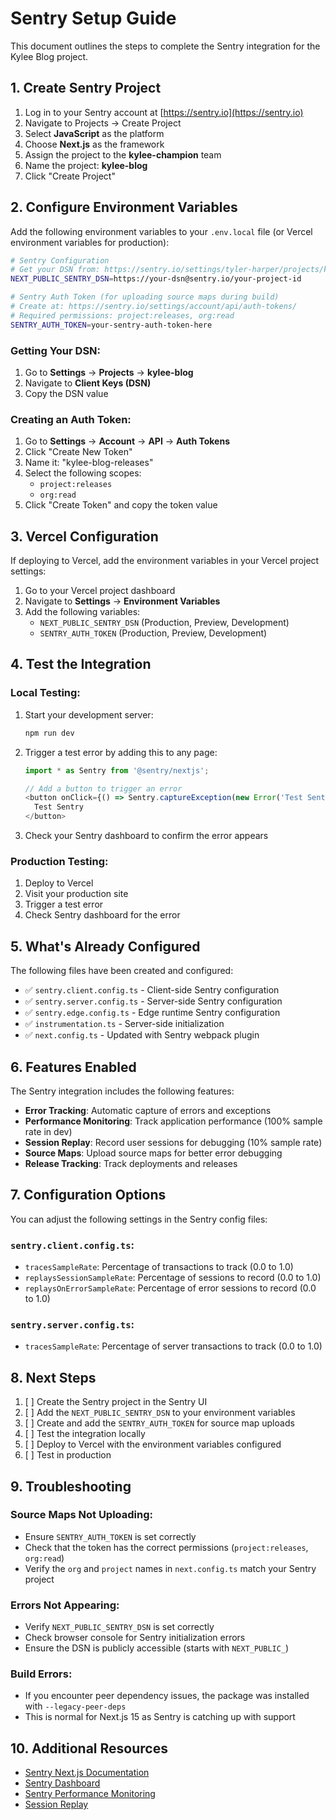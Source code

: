 # Sentry Setup Guide

This document outlines the steps to complete the Sentry integration for the Kylee Blog project.

## 1. Create Sentry Project

1. Log in to your Sentry account at [https://sentry.io](https://sentry.io)
2. Navigate to Projects → Create Project
3. Select **JavaScript** as the platform
4. Choose **Next.js** as the framework
5. Assign the project to the **kylee-champion** team
6. Name the project: **kylee-blog**
7. Click "Create Project"

## 2. Configure Environment Variables

Add the following environment variables to your `.env.local` file (or Vercel environment variables for production):

```bash
# Sentry Configuration
# Get your DSN from: https://sentry.io/settings/tyler-harper/projects/kylee-blog/keys/
NEXT_PUBLIC_SENTRY_DSN=https://your-dsn@sentry.io/your-project-id

# Sentry Auth Token (for uploading source maps during build)
# Create at: https://sentry.io/settings/account/api/auth-tokens/
# Required permissions: project:releases, org:read
SENTRY_AUTH_TOKEN=your-sentry-auth-token-here
```

### Getting Your DSN:
1. Go to **Settings** → **Projects** → **kylee-blog**
2. Navigate to **Client Keys (DSN)**
3. Copy the DSN value

### Creating an Auth Token:
1. Go to **Settings** → **Account** → **API** → **Auth Tokens**
2. Click "Create New Token"
3. Name it: "kylee-blog-releases"
4. Select the following scopes:
   - `project:releases`
   - `org:read`
5. Click "Create Token" and copy the token value

## 3. Vercel Configuration

If deploying to Vercel, add the environment variables in your Vercel project settings:

1. Go to your Vercel project dashboard
2. Navigate to **Settings** → **Environment Variables**
3. Add the following variables:
   - `NEXT_PUBLIC_SENTRY_DSN` (Production, Preview, Development)
   - `SENTRY_AUTH_TOKEN` (Production, Preview, Development)

## 4. Test the Integration

### Local Testing:

1. Start your development server:
   ```bash
   npm run dev
   ```

2. Trigger a test error by adding this to any page:
   ```javascript
   import * as Sentry from '@sentry/nextjs';
   
   // Add a button to trigger an error
   <button onClick={() => Sentry.captureException(new Error('Test Sentry Error'))}>
     Test Sentry
   </button>
   ```

3. Check your Sentry dashboard to confirm the error appears

### Production Testing:

1. Deploy to Vercel
2. Visit your production site
3. Trigger a test error
4. Check Sentry dashboard for the error

## 5. What's Already Configured

The following files have been created and configured:

- ✅ `sentry.client.config.ts` - Client-side Sentry configuration
- ✅ `sentry.server.config.ts` - Server-side Sentry configuration
- ✅ `sentry.edge.config.ts` - Edge runtime Sentry configuration
- ✅ `instrumentation.ts` - Server-side initialization
- ✅ `next.config.ts` - Updated with Sentry webpack plugin

## 6. Features Enabled

The Sentry integration includes the following features:

- **Error Tracking**: Automatic capture of errors and exceptions
- **Performance Monitoring**: Track application performance (100% sample rate in dev)
- **Session Replay**: Record user sessions for debugging (10% sample rate)
- **Source Maps**: Upload source maps for better error debugging
- **Release Tracking**: Track deployments and releases

## 7. Configuration Options

You can adjust the following settings in the Sentry config files:

### `sentry.client.config.ts`:
- `tracesSampleRate`: Percentage of transactions to track (0.0 to 1.0)
- `replaysSessionSampleRate`: Percentage of sessions to record (0.0 to 1.0)
- `replaysOnErrorSampleRate`: Percentage of error sessions to record (0.0 to 1.0)

### `sentry.server.config.ts`:
- `tracesSampleRate`: Percentage of server transactions to track (0.0 to 1.0)

## 8. Next Steps

1. [ ] Create the Sentry project in the Sentry UI
2. [ ] Add the `NEXT_PUBLIC_SENTRY_DSN` to your environment variables
3. [ ] Create and add the `SENTRY_AUTH_TOKEN` for source map uploads
4. [ ] Test the integration locally
5. [ ] Deploy to Vercel with the environment variables configured
6. [ ] Test in production

## 9. Troubleshooting

### Source Maps Not Uploading:
- Ensure `SENTRY_AUTH_TOKEN` is set correctly
- Check that the token has the correct permissions (`project:releases`, `org:read`)
- Verify the `org` and `project` names in `next.config.ts` match your Sentry project

### Errors Not Appearing:
- Verify `NEXT_PUBLIC_SENTRY_DSN` is set correctly
- Check browser console for Sentry initialization errors
- Ensure the DSN is publicly accessible (starts with `NEXT_PUBLIC_`)

### Build Errors:
- If you encounter peer dependency issues, the package was installed with `--legacy-peer-deps`
- This is normal for Next.js 15 as Sentry is catching up with support

## 10. Additional Resources

- [Sentry Next.js Documentation](https://docs.sentry.io/platforms/javascript/guides/nextjs/)
- [Sentry Dashboard](https://sentry.io/organizations/tyler-harper/projects/kylee-blog/)
- [Sentry Performance Monitoring](https://docs.sentry.io/platforms/javascript/guides/nextjs/performance/)
- [Session Replay](https://docs.sentry.io/platforms/javascript/guides/nextjs/session-replay/)

